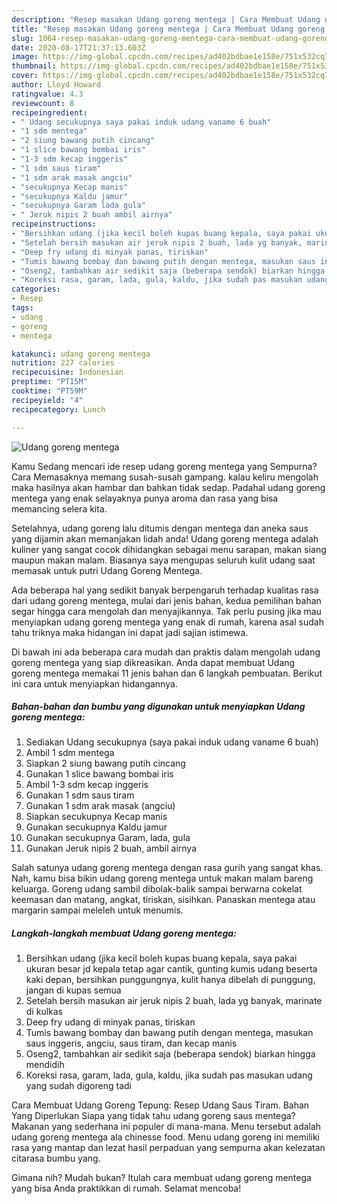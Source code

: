```yaml
---
description: "Resep masakan Udang goreng mentega | Cara Membuat Udang goreng mentega Yang Sempurna"
title: "Resep masakan Udang goreng mentega | Cara Membuat Udang goreng mentega Yang Sempurna"
slug: 1064-resep-masakan-udang-goreng-mentega-cara-membuat-udang-goreng-mentega-yang-sempurna
date: 2020-08-17T21:37:13.603Z
image: https://img-global.cpcdn.com/recipes/ad402bdbae1e158e/751x532cq70/udang-goreng-mentega-foto-resep-utama.jpg
thumbnail: https://img-global.cpcdn.com/recipes/ad402bdbae1e158e/751x532cq70/udang-goreng-mentega-foto-resep-utama.jpg
cover: https://img-global.cpcdn.com/recipes/ad402bdbae1e158e/751x532cq70/udang-goreng-mentega-foto-resep-utama.jpg
author: Lloyd Howard
ratingvalue: 4.3
reviewcount: 8
recipeingredient:
- " Udang secukupnya saya pakai induk udang vaname 6 buah"
- "1 sdm mentega"
- "2 siung bawang putih cincang"
- "1 slice bawang bombai iris"
- "1-3 sdm kecap inggeris"
- "1 sdm saus tiram"
- "1 sdm arak masak angciu"
- "secukupnya Kecap manis"
- "secukupnya Kaldu jamur"
- "secukupnya Garam lada gula"
- " Jeruk nipis 2 buah ambil airnya"
recipeinstructions:
- "Bersihkan udang (jika kecil boleh kupas buang kepala, saya pakai ukuran besar jd kepala tetap agar cantik, gunting kumis udang beserta kaki depan, bersihkan punggungnya, kulit hanya dibelah di punggung, jangan di kupas semua"
- "Setelah bersih masukan air jeruk nipis 2 buah, lada yg banyak, marinate di kulkas"
- "Deep fry udang di minyak panas, tiriskan"
- "Tumis bawang bombay dan bawang putih dengan mentega, masukan saus inggeris, angciu, saus tiram, dan kecap manis"
- "Oseng2, tambahkan air sedikit saja (beberapa sendok) biarkan hingga mendidih"
- "Koreksi rasa, garam, lada, gula, kaldu, jika sudah pas masukan udang yang sudah digoreng tadi"
categories:
- Resep
tags:
- udang
- goreng
- mentega

katakunci: udang goreng mentega 
nutrition: 227 calories
recipecuisine: Indonesian
preptime: "PT15M"
cooktime: "PT59M"
recipeyield: "4"
recipecategory: Lunch

---
```



![Udang goreng mentega](https://img-global.cpcdn.com/recipes/ad402bdbae1e158e/751x532cq70/udang-goreng-mentega-foto-resep-utama.jpg)

Kamu Sedang mencari ide resep udang goreng mentega yang Sempurna? Cara Memasaknya memang susah-susah gampang. kalau keliru mengolah maka hasilnya akan hambar dan bahkan tidak sedap. Padahal udang goreng mentega yang enak selayaknya punya aroma dan rasa yang bisa memancing selera kita.

Setelahnya, udang goreng lalu ditumis dengan mentega dan aneka saus yang dijamin akan memanjakan lidah anda! Udang goreng mentega adalah kuliner yang sangat cocok dihidangkan sebagai menu sarapan, makan siang maupun makan malam. Biasanya saya mengupas seluruh kulit udang saat memasak untuk putri Udang Goreng Mentega.

Ada beberapa hal yang sedikit banyak berpengaruh terhadap kualitas rasa dari udang goreng mentega, mulai dari jenis bahan, kedua pemilihan bahan segar hingga cara mengolah dan menyajikannya. Tak perlu pusing jika mau menyiapkan udang goreng mentega yang enak di rumah, karena asal sudah tahu triknya maka hidangan ini dapat jadi sajian istimewa.


Di bawah ini ada beberapa cara mudah dan praktis dalam mengolah udang goreng mentega yang siap dikreasikan. Anda dapat membuat Udang goreng mentega memakai 11 jenis bahan dan 6 langkah pembuatan. Berikut ini cara untuk menyiapkan hidangannya.

<!--inarticleads1-->

##### Bahan-bahan dan bumbu yang digunakan untuk menyiapkan Udang goreng mentega:

1. Sediakan  Udang secukupnya (saya pakai induk udang vaname 6 buah)
1. Ambil 1 sdm mentega
1. Siapkan 2 siung bawang putih cincang
1. Gunakan 1 slice bawang bombai iris
1. Ambil 1-3 sdm kecap inggeris
1. Gunakan 1 sdm saus tiram
1. Gunakan 1 sdm arak masak (angciu)
1. Siapkan secukupnya Kecap manis
1. Gunakan secukupnya Kaldu jamur
1. Gunakan secukupnya Garam, lada, gula
1. Gunakan  Jeruk nipis 2 buah, ambil airnya


Salah satunya udang goreng mentega dengan rasa gurih yang sangat khas. Nah, kamu bisa bikin udang goreng mentega untuk makan malam bareng keluarga. Goreng udang sambil dibolak-balik sampai berwarna cokelat keemasan dan matang, angkat, tiriskan, sisihkan. Panaskan mentega atau margarin sampai meleleh untuk menumis. 

<!--inarticleads2-->

##### Langkah-langkah membuat Udang goreng mentega:

1. Bersihkan udang (jika kecil boleh kupas buang kepala, saya pakai ukuran besar jd kepala tetap agar cantik, gunting kumis udang beserta kaki depan, bersihkan punggungnya, kulit hanya dibelah di punggung, jangan di kupas semua
1. Setelah bersih masukan air jeruk nipis 2 buah, lada yg banyak, marinate di kulkas
1. Deep fry udang di minyak panas, tiriskan
1. Tumis bawang bombay dan bawang putih dengan mentega, masukan saus inggeris, angciu, saus tiram, dan kecap manis
1. Oseng2, tambahkan air sedikit saja (beberapa sendok) biarkan hingga mendidih
1. Koreksi rasa, garam, lada, gula, kaldu, jika sudah pas masukan udang yang sudah digoreng tadi


Cara Membuat Udang Goreng Tepung: Resep Udang Saus Tiram. Bahan Yang Diperlukan Siapa yang tidak tahu udang goreng saus mentega? Makanan yang sederhana ini populer di mana-mana. Menu tersebut adalah udang goreng mentega ala chinesse food. Menu udang goreng ini memiliki rasa yang mantap dan lezat hasil perpaduan yang sempurna akan kelezatan citarasa bumbu yang. 

Gimana nih? Mudah bukan? Itulah cara membuat udang goreng mentega yang bisa Anda praktikkan di rumah. Selamat mencoba!
